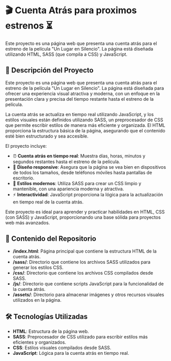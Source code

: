 # 🎬 Cuenta Atrás para proximos estrenos ⏳

Este proyecto es una página web que presenta una cuenta atrás para el estreno de la película "Un Lugar en Silencio". La página está diseñada utilizando HTML, SASS (que compila a CSS) y JavaScript.

## 📝 Descripción del Proyecto

Este proyecto es una página web que presenta una cuenta atrás para el estreno de la película "Un Lugar en Silencio". La página está diseñada para ofrecer una experiencia visual atractiva y moderna, con un enfoque en la presentación clara y precisa del tiempo restante hasta el estreno de la película.

La cuenta atrás se actualiza en tiempo real utilizando JavaScript, y los estilos visuales están definidos utilizando SASS, un preprocesador de CSS que permite escribir estilos de manera más eficiente y organizada. El HTML proporciona la estructura básica de la página, asegurando que el contenido esté bien estructurado y sea accesible.

El proyecto incluye:

- ⏰ **Cuenta atrás en tiempo real**: Muestra días, horas, minutos y segundos restantes hasta el estreno de la película.
- 📱 **Diseño responsive**: Asegura que la página se vea bien en dispositivos de todos los tamaños, desde teléfonos móviles hasta pantallas de escritorio.
- 🎨 **Estilos modernos**: Utiliza SASS para crear un CSS limpio y mantenible, con una apariencia moderna y atractiva.
- ⚡ **Interactividad**: JavaScript proporciona la lógica para la actualización en tiempo real de la cuenta atrás.

Este proyecto es ideal para aprender y practicar habilidades en HTML, CSS (con SASS) y JavaScript, proporcionando una base sólida para proyectos web más avanzados.

## 📁 Contenido del Repositorio

- **/index.html**: Página principal que contiene la estructura HTML de la cuenta atrás.
- **/sass/**: Directorio que contiene los archivos SASS utilizados para generar los estilos CSS.
- **/css/**: Directorio que contiene los archivos CSS compilados desde SASS.
- **/js/**: Directorio que contiene scripts JavaScript para la funcionalidad de la cuenta atrás.
- **/assets/**: Directorio para almacenar imágenes y otros recursos visuales utilizados en la página.

## 🛠️ Tecnologías Utilizadas

- **HTML**: Estructura de la página web.
- **SASS**: Preprocesador de CSS utilizado para escribir estilos más eficientes y organizados.
- **CSS**: Estilos visuales compilados desde SASS.
- **JavaScript**: Lógica para la cuenta atrás en tiempo real.
   
